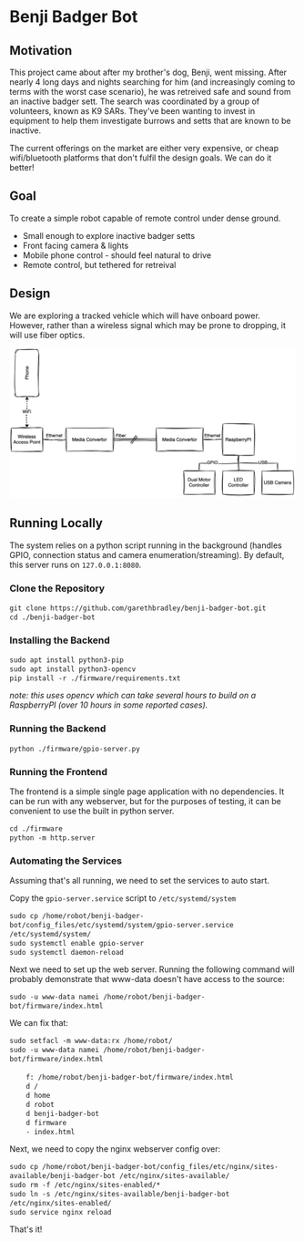# Benji Badger Bot

## Motivation

This project came about after my brother's dog, Benji, went missing. After nearly 4 long days and nights searching for him (and increasingly coming to terms with the worst case scenario), he was retreived safe and sound from an inactive badger sett. The search was coordinated by a group of volunteers, known as K9 SARs. They've been wanting to invest in equipment to help them investigate burrows and setts that are known to be inactive.

The current offerings on the market are either very expensive, or cheap wifi/bluetooth platforms that don't fulfil the design goals. We can do it better!

## Goal

To create a simple robot capable of remote control under dense ground.

* Small enough to explore inactive badger setts
* Front facing camera & lights
* Mobile phone control - should feel natural to drive
* Remote control, but tethered for retreival

## Design

We are exploring a tracked vehicle which will have onboard power. However, rather than a wireless signal which may be prone to dropping, it will use fiber optics.

![Functional Block Diagram](https://raw.githubusercontent.com/garethbradley/benji-badger-bot/refs/heads/main/docs/assets/functional_diagram.svg)

## Running Locally

The system relies on a python script running in the background (handles GPIO, connection status and camera enumeration/streaming). By default, this server runs on `127.0.0.1:8080`.

### Clone the Repository

```shell
git clone https://github.com/garethbradley/benji-badger-bot.git
cd ./benji-badger-bot
```

### Installing the Backend

```shell
sudo apt install python3-pip
sudo apt install python3-opencv
pip install -r ./firmware/requirements.txt
```

_note: this uses opencv which can take several hours to build on a RaspberryPI (over 10 hours in some reported cases)._

### Running the Backend

```shell
python ./firmware/gpio-server.py
```

### Running the Frontend

The frontend is a simple single page application with no dependencies. It can be run with any webserver, but for the purposes of testing, it can be convenient to use the built in python server.

```shell
cd ./firmware
python -m http.server
```

### Automating the Services

Assuming that's all running, we need to set the services to auto start.

Copy the `gpio-server.service` script to `/etc/systemd/system`

```shell
sudo cp /home/robot/benji-badger-bot/config_files/etc/systemd/system/gpio-server.service /etc/systemd/system/
sudo systemctl enable gpio-server
sudo systemctl daemon-reload
```

Next we need to set up the web server. Running the following command will probably demonstrate that www-data doesn't have access to the source:

```shell
sudo -u www-data namei /home/robot/benji-badger-bot/firmware/index.html
```

We can fix that:

```shell
sudo setfacl -m www-data:rx /home/robot/
sudo -u www-data namei /home/robot/benji-badger-bot/firmware/index.html

    f: /home/robot/benji-badger-bot/firmware/index.html
    d /
    d home
    d robot
    d benji-badger-bot
    d firmware
    - index.html
```

Next, we need to copy the nginx webserver config over:

```shell
sudo cp /home/robot/benji-badger-bot/config_files/etc/nginx/sites-available/benji-badger-bot /etc/nginx/sites-available/
sudo rm -f /etc/nginx/sites-enabled/*
sudo ln -s /etc/nginx/sites-available/benji-badger-bot /etc/nginx/sites-enabled/
sudo service nginx reload
```

That's it!
